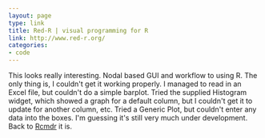 ```yaml
---
layout: page
type: link
title: Red-R | visual programming for R
link: http://www.red-r.org/
categories: 
- code
---
```

This looks really interesting. Nodal based GUI and workflow to using R. The only thing is, I couldn't get it working properly. I managed to read in an Excel file, but couldn't do a simple barplot. Tried the supplied Histogram widget, which showed a graph for a default column, but I couldn't get it to update for another column, etc. Tried a Generic Plot, but couldn't enter any data into the boxes. I'm guessing it's still very much under development. Back to [Rcmdr](http://rcommander.com/) it is.
